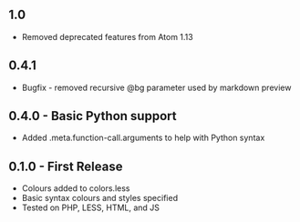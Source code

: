 ## 1.0
* Removed deprecated features from Atom 1.13

## 0.4.1
* Bugfix - removed recursive @bg parameter used by markdown preview

## 0.4.0 - Basic Python support
* Added .meta.function-call.arguments to help with Python syntax

## 0.1.0 - First Release
* Colours added to colors.less
* Basic syntax colours and styles specified
* Tested on PHP, LESS, HTML, and JS
